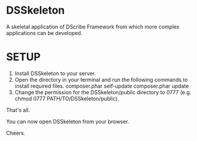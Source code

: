DSSkeleton
===============

A skeletal application of DScribe Framework from which more complex applications can be developed.


SETUP
======

1. Install DSSkeleton to your server.
2. Open the directory in your terminal and run the following commands to install required files.
    composer.phar self-update
    composer.phar update
3. Change the permission for the DSSkeleton/public directory to 0777 (e.g. chmod 0777 PATH/TO/DSSkeleton/public).

That's all.

You can now open DSSkeleton from your browser.

Cheers.